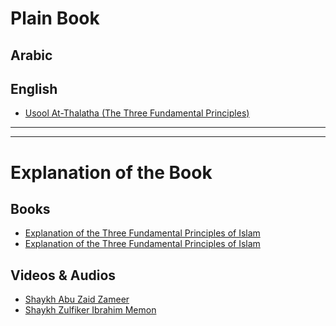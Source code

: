 # Plain Book
## Arabic
## English
- [Usool At-Thalatha (The Three Fundamental Principles)](Books/Aqeedah/Usool%20At-Thalatha%20(The%20Three%20Fundamental%20Principles).pdf)

---
---
# Explanation of the Book
## Books
- [Explanation of the Three Fundamental Principles of Islam](Explanation%20of%20the%20Three%20Fundamental%20Principles%20of%20Islam.pdf)
- [Explanation of the Three Fundamental Principles of Islam](Explanation%20of%20the%20Three%20Fundamental%20Principles%20of%20Islam.pdf)
## Videos & Audios
- [Shaykh Abu Zaid Zameer](https://www.youtube.com/watch?v=P_sYujP6qV0&list=PLgpPOIQ2eEw13DHyAcSdzxDtQpE14NDHC)
- [Shaykh Zulfiker Ibrahim Memon](https://www.youtube.com/watch?v=dVPfDx4hSKc&list=PLC6daajq6Qj_LW87J7RYmZiSR4b-ZWNP9)